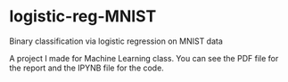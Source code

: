 # logistic-reg-MNIST
Binary classification via logistic regression on MNIST data

A project I made for Machine Learning class. You can see the PDF file for the report and the IPYNB file for the code.
